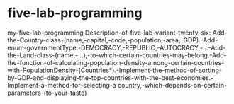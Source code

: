 # five-lab-programming
my-five-lab-programming
Description-of-five-lab-variant-twenty-six:
Add-the-Country-class-(name,-capital,-code,-population,-area,-GDP).-Add-enum-governmentType:-DEMOCRACY,-REPUBLIC,-AUTOCRACY,-...-Add-the-Land-class-(name,-...),-to-which-certain-countries-may-belong.-Add-the-function-of-calculating-population-density-among-certain-countries-with-PopulationDensity-(Countries*).-Implement-the-method-of-sorting-by-GDP-and-displaying-the-top-countries-with-the-best-economies.-Implement-a-method-for-selecting-a country,-which-depends-on-certain-parameters-(to-your-taste)
